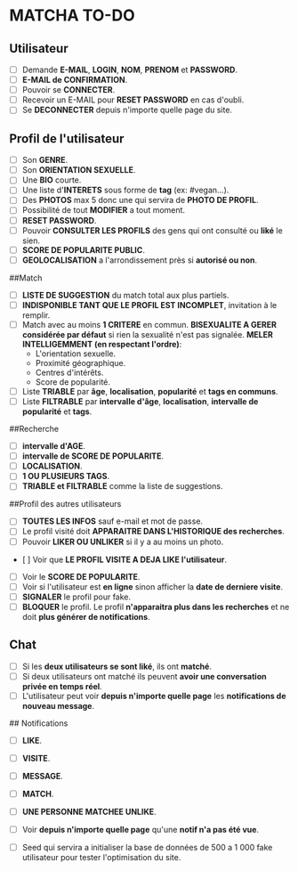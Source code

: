 # MATCHA TO-DO

## Utilisateur
- [ ] Demande **E-MAIL**, **LOGIN**, **NOM**, **PRENOM** et **PASSWORD**.
- [ ] **E-MAIL de CONFIRMATION**.
- [ ] Pouvoir se **CONNECTER**.
- [ ] Recevoir un E-MAIL pour **RESET PASSWORD** en cas d'oubli.
- [ ] Se **DECONNECTER** depuis n'importe quelle page du site.

## Profil de l'utilisateur
- [ ] Son **GENRE**.
- [ ] Son **ORIENTATION SEXUELLE**.
- [ ] Une **BIO** courte.
- [ ] Une liste d'**INTERETS** sous forme de **tag** (ex: #vegan...).
- [ ] Des **PHOTOS** max 5 donc une qui servira de **PHOTO DE PROFIL**.
- [ ] Possibilité de tout **MODIFIER** a tout moment.
- [ ] **RESET PASSWORD**.
- [ ] Pouvoir **CONSULTER LES PROFILS** des gens qui ont consulté ou **liké** le sien.
- [ ] **SCORE DE POPULARITE PUBLIC**.
- [ ] **GEOLOCALISATION** a l'arrondissement près si **autorisé ou non**.

##Match
- [ ] **LISTE DE SUGGESTION** du match total aux plus partiels.
- [ ] **INDISPONIBLE TANT QUE LE PROFIL EST INCOMPLET**, invitation à le remplir.
- [ ] Match avec au moins **1 CRITERE** en commun. **BISEXUALITE A GERER considérée par défaut** si rien la sexualité n'est pas signalée. **MELER INTELLIGEMMENT (en respectant l'ordre)**:
  * L'orientation sexuelle.
  * Proximité géographique.
  * Centres d'intérêts.
  * Score de popularité.
- [ ] Liste **TRIABLE** par **âge**, **localisation**, **popularité** et **tags en communs**.
- [ ] Liste **FILTRABLE** par **intervalle d'âge**, **localisation**, **intervalle de popularité** et **tags**.

##Recherche
- [ ] **intervalle d'AGE**.
- [ ] **intervalle de SCORE DE POPULARITE**.
- [ ] **LOCALISATION**.
- [ ] **1 OU PLUSIEURS TAGS**.
- [ ] **TRIABLE et FILTRABLE** comme la liste de suggestions.

##Profil des autres utilisateurs
- [ ] **TOUTES LES INFOS** sauf e-mail et mot de passe.
- [ ] Le profil visité doit **APPARAITRE DANS L'HISTORIQUE des recherches**.
- [ ] Pouvoir **LIKER OU UNLIKER** si il y a au moins un photo.
- [ ] Voir que **LE PROFIL VISITE A DEJA LIKE l'utilisateur**.
- [ ] Voir le **SCORE DE POPULARITE**.
- [ ] Voir si l'utilisateur est **en ligne** sinon afficher la **date de derniere visite**.
- [ ] **SIGNALER** le profil pour fake.
- [ ] **BLOQUER** le profil. Le profil **n'apparaitra plus dans les recherches** et ne doit **plus générer de notifications**.

## Chat
- [ ] Si les **deux utilisateurs se sont liké**, ils ont **matché**.
- [ ] Si deux utilisateurs ont matché ils peuvent **avoir une conversation privée en temps réel**.
- [ ] L'utilisateur peut voir **depuis n'importe quelle page** les **notifications de nouveau message**.

## Notifications
- [ ] **LIKE**.
- [ ] **VISITE**.
- [ ] **MESSAGE**.
- [ ] **MATCH**.
- [ ] **UNE PERSONNE MATCHEE UNLIKE**.
- [ ] Voir **depuis n'importe quelle page** qu'une **notif n'a pas été vue**.

- [ ] Seed qui servira a initialiser la base de données de 500 a 1 000 fake utilisateur pour tester l'optimisation du site.